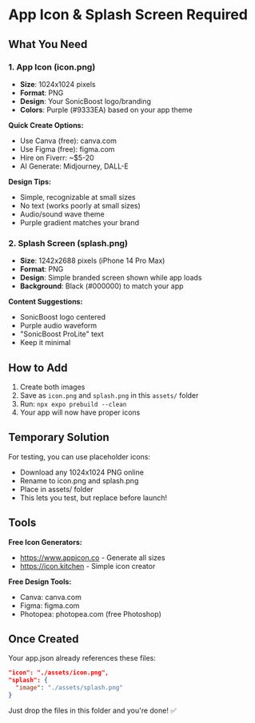 # App Icon & Splash Screen Required

## What You Need

### 1. App Icon (icon.png)
- **Size**: 1024x1024 pixels
- **Format**: PNG
- **Design**: Your SonicBoost logo/branding
- **Colors**: Purple (#9333EA) based on your app theme

**Quick Create Options:**
- Use Canva (free): canva.com
- Use Figma (free): figma.com  
- Hire on Fiverr: ~$5-20
- AI Generate: Midjourney, DALL-E

**Design Tips:**
- Simple, recognizable at small sizes
- No text (works poorly at small sizes)
- Audio/sound wave theme
- Purple gradient matches your brand

### 2. Splash Screen (splash.png)
- **Size**: 1242x2688 pixels (iPhone 14 Pro Max)
- **Format**: PNG
- **Design**: Simple branded screen shown while app loads
- **Background**: Black (#000000) to match your app

**Content Suggestions:**
- SonicBoost logo centered
- Purple audio waveform
- "SonicBoost ProLite" text
- Keep it minimal

## How to Add

1. Create both images
2. Save as `icon.png` and `splash.png` in this `assets/` folder
3. Run: `npx expo prebuild --clean`
4. Your app will now have proper icons

## Temporary Solution

For testing, you can use placeholder icons:
- Download any 1024x1024 PNG online
- Rename to icon.png and splash.png
- Place in assets/ folder
- This lets you test, but replace before launch!

## Tools

**Free Icon Generators:**
- https://www.appicon.co - Generate all sizes
- https://icon.kitchen - Simple icon creator

**Free Design Tools:**
- Canva: canva.com
- Figma: figma.com
- Photopea: photopea.com (free Photoshop)

## Once Created

Your app.json already references these files:
```json
"icon": "./assets/icon.png",
"splash": {
  "image": "./assets/splash.png"
}
```

Just drop the files in this folder and you're done! ✅

